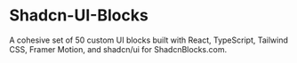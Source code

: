 # Shadcn-UI-Blocks
A cohesive set of 50 custom UI blocks built with React, TypeScript, Tailwind CSS, Framer Motion, and shadcn/ui for ShadcnBlocks.com. 
